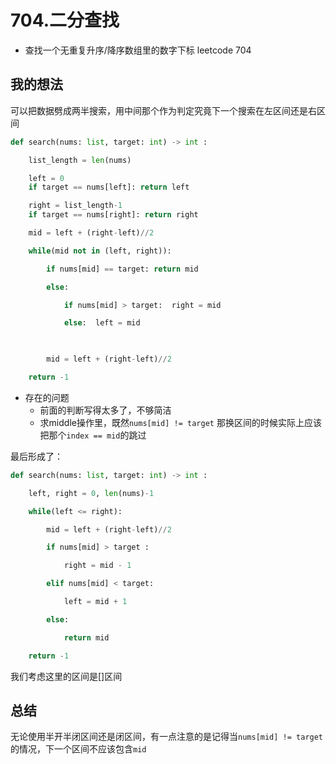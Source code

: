 # 704.二分查找
- 查找一个无重复升序/降序数组里的数字下标
leetcode 704

## 我的想法
可以把数据劈成两半搜索，用中间那个作为判定究竟下一个搜索在左区间还是右区间
```python
def search(nums: list, target: int) -> int :

    list_length = len(nums)

    left = 0
    if target == nums[left]: return left

    right = list_length-1
    if target == nums[right]: return right

    mid = left + (right-left)//2

    while(mid not in (left, right)):

        if nums[mid] == target: return mid

        else:

            if nums[mid] > target:  right = mid

            else:  left = mid

  

        mid = left + (right-left)//2

    return -1

```

- 存在的问题
  - 前面的判断写得太多了，不够简洁
  - 求middle操作里，既然`nums[mid] != target` 那换区间的时候实际上应该把那个`index == mid`的跳过

最后形成了：
```python
def search(nums: list, target: int) -> int :

    left, right = 0, len(nums)-1

    while(left <= right):

        mid = left + (right-left)//2

        if nums[mid] > target :

            right = mid - 1

        elif nums[mid] < target:

            left = mid + 1

        else:

            return mid

    return -1
```

我们考虑这里的区间是[]区间

## 总结
无论使用半开半闭区间还是闭区间，有一点注意的是记得当`nums[mid] != target`的情况，下一个区间不应该包含`mid`